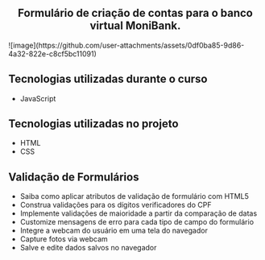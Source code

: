  <h2 align="center">Formulário de criação de contas para o banco virtual MoniBank.</h2>
![image](https://github.com/user-attachments/assets/0df0ba85-9d86-4a32-822e-c8cf5bc11091)

## Tecnologias utilizadas durante o curso
* JavaScript

## Tecnologias utilizadas no projeto
* HTML
* CSS

## Validação de Formulários

* Saiba como aplicar atributos de validação de formulário com HTML5
* Construa validações para os dígitos verificadores do CPF
* Implemente validações de maioridade a partir da comparação de datas
* Customize mensagens de erro para cada tipo de campo do formulário
* Integre a webcam do usuário em uma tela do navegador
* Capture fotos via webcam
* Salve e edite dados salvos no navegador
